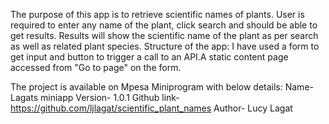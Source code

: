 The purpose of this app is to retrieve scientific names of plants.
User is required to enter any name of the plant, click search and should be able to get results.
Results will show the scientific name of the plant as per search as well as related plant species.
Structure of the app: I have used a form to get input and button to trigger a call to an API.A static content page accessed from "Go to page" on the form.

The project is available on Mpesa Miniprogram with below details:
Name- Lagats miniapp
Version- 1.0.1
Github link- https://github.com/ljlagat/scientific_plant_names
Author- Lucy Lagat
